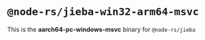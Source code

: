 # `@node-rs/jieba-win32-arm64-msvc`

This is the **aarch64-pc-windows-msvc** binary for `@node-rs/jieba`
